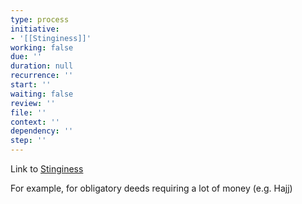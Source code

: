 ```yaml
---
type: process
initiative:
- '[[Stinginess]]'
working: false
due: ''
duration: null
recurrence: ''
start: ''
waiting: false
review: ''
file: ''
context: ''
dependency: ''
step: ''
---
```


Link to [Stinginess](docs/sidebar1/Initiatives/bad%20traits/Stinginess.md)

For example, for obligatory deeds requiring a lot of money (e.g. Hajj)
